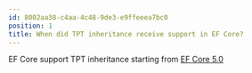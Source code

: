 ```yaml
---
id: 8002aa38-c4aa-4c48-9de3-e9ffeeea7bc0
position: 1
title: When did TPT inheritance receive support in EF Core?
---
```


EF Core support TPT inheritance starting from [EF Core 5.0](https://learn.microsoft.com/en-us/ef/core/what-is-new/ef-core-5.0/whatsnew#table-per-type-tpt-mapping)